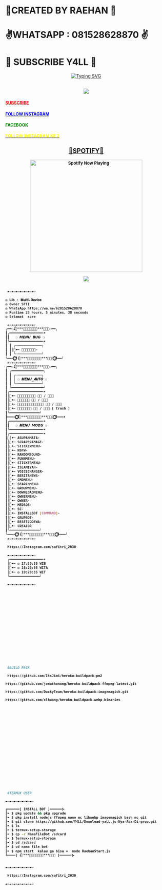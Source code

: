 
# 🌹CREATED BY RAEHAN 🌹
# ✌️WHATSAPP : 081528628870 ✌️
# 🤟 SUBSCRIBE Y4LL 🤟

<p align="center">
    <a href="https://github.com/Y4LL">
        <img
            src="https://readme-typing-svg.herokuapp.com?size=30&width=1000&lines=RAEHAN+MODS+BOT+MULTI+DEVICE;SUBSCRIBE+Y4LL;TERIMA+KASIH+SUDAH+MAMPIR"
            alt="Typing SVG"
        />
    </a>
</p>




</p>
<br>
<div align="center">
<img src="https://telegra.ph/file/4325697a0836022e4cde7.jpg">
</div>
</p>









</p>
<h4><font size="2"><a href="https://youtube.com/channel/UCnQANmWo4iOyC6q6psb5eVg"><font color="red">SUBSCRIBE</font>
</h4>
<h4><font size="2"><a href="https://www.instagram.com/raehan1986"><font color="blue">FOLLOW INSTAGRAM</font>
</h4>
<h4><font size="2"><a href="https://facebook.com/raehan1986"><font color="green">FACEBOOK</font>          
<h4><font size="2"><a href="https://Instagram.com/Safitri_2030"><font color="yellow">FOLLOW INSTAGRAM KE 2</font>          
</p>

</p>
<h2 align="center">🤟SPOTIFY🤟</h2>
<p align="center">
  <a href="https://open.spotify.com/track/4bNvS25ZVMCvLHEUV87mp4?si=yb1PaPVnRgiTYedy8r6i_g&utm_source=copy-link&context=spotify%3Aplaylist%3A37i9dQZF1EIVoBTSiHHsdx&dl_branch=1" target="_blank"><img src="https://now-playing-on-spotify.vercel.app/api/spotify" alt="Spotify Now Playing" width="350"/></a>
</p>
<p align="center"><a href="https://github.com/Y4LL"><img src="https://github-readme-stats.vercel.app/api?username=Y4LL&show_icons=true&theme=radical"></a></p>
</div>


</p>

```bash

 ▰▱▰▱▰▱▰▱▰▱▰▱▰▱
 
◎ 𝐋𝐢𝐛 : 𝐌𝐮𝐥𝐭𝐢-𝐃𝐞𝐯𝐢𝐜𝐞
◎ Owner SFTI
◎ WhatsApp https://wa.me/6281528628870
◎ Runtime 23 hours, 5 minutes, 38 seconds
◎ Selamat  sore

 ▰▱▰▱▰▱▰▱▰▱▰▱▰▱
╭━━❍ꪶ⸸⁹⁹⁹𝗦𝗮𝗳𝗶𝘁𝗿𝗶⁹⁹⁹⸸ꫂ͢❍━━╮
┃╭━━━━━━━━━━━━━━━━╾•
┃┃   ❍ 𝙈𝙀𝙉𝙐 𝘽𝙐𝙂 ❍
┃╰━━━━━━━━━━━━━━━━╾•
┃ ┃ ╭┈────────────╮
┃ ┃│⃟•╾ 𝐁𝐮𝐠𝐦𝐞𝐧𝐮➢
┃ ┃ ╰┈────────────╯
╰━━╼⃟݊⃟̥⃝̇݊݊⃟ ꪶ⸸⁹⁹⁹𝗦𝗮𝗳𝗶𝘁𝗿𝗶⁹⁹⁹⸸ꫂ͢ ݊⃟̥⃝̇݊⃟╾━━╯
 ▰▱▰▱▰▱▰▱▰▱▰▱▰▱
╭━━❍ꪶ⸸⁹⁹⁹𝗦𝗮𝗳𝗶𝘁𝗿𝗶⁹⁹⁹⸸ꫂ͢❍━━╮
┃ ╭━━━━━━━━━━━━━━━━╮
┃ ┃ ╭┈────────────╮
┃ ┃ │ ❍ 𝑴𝑬𝑵𝑼_𝑨𝑼𝑻𝑶 ❍
┃ ┃ ╰┈────────────╯
┃ ╰━━━━━━━━━━━━━━━━╯
┃╭━━━━━━━━━━━━━━━━╾•
┃│⃟•╾ 𝐀𝐮𝐭𝐨𝐤𝐞𝐭𝐢𝐤 𝐨𝐧 / 𝐨𝐟𝐟
┃│⃟•╾ 𝐀𝐮𝐭𝐨𝐯𝐧 𝐎𝐧 / 𝐎𝐟𝐟
┃│⃟•╾ 𝐀𝐮𝐭𝐨𝐚𝐯𝐚𝐢𝐥𝐚𝐛𝐥𝐞 𝐨𝐧 / 𝐨𝐟𝐟
┃│⃟•╾ 𝐖𝐞𝐥𝐜𝐨𝐦𝐞 𝐨𝐧 / 𝐨𝐟𝐟 [ Crash ]
┃╰━━━━━━━━━━━━━━━╯
┣━━━╼⃟݊⃟̥⃝̇݊݊⃟ꪶ⸸⁹⁹⁹𝗦𝗮𝗳𝗶𝘁𝗿𝗶⁹⁹⁹⸸ꫂ͢ ݊⃟̥⃝̇݊⃟╾━━━•
┃╭━━━━━━━━━━━━━━━━╾•
┃┃   ❍ 𝑴𝑬𝑵𝑼 𝙈𝙊𝘿𝙎 ❍
┃╰━━━━━━━━━━━━━━━━╾•
┃╭━━━━━━━━━━━━━━━━╾•
┃│⃟•╾ ASUPANMATA➢
┃│⃟•╾ SCRAPERIMAGE➢
┃│⃟•╾ STICKERMENU➢
┃│⃟•╾ NSFW➢
┃│⃟•╾ RANDOMSOUND➢
┃│⃟•╾ FUNNMENU➢
┃│⃟•╾ STICKERMENU➢
┃│⃟•╾ ISLAMIYAH➢
┃│⃟•╾ VOICECHANGER➢
┃│⃟•╾ BERITANEWS➢
┃│⃟•╾ CMDMENU➢
┃│⃟•╾ SEARCHMENU➢
┃│⃟•╾ GROUPMENU➢
┃│⃟•╾ DOWNLOADMENU➢
┃│⃟•╾ OWNERMENU➢
┃│⃟•╾ OWNER➢
┃│⃟•╾ MEDSOS➢
┃│⃟•╾ SC➢
┃│⃟•╾ INSTALLBOT [COMMAND]➢
┃│⃟•╾ GRUPBOT➢
┃│⃟•╾ RESETCODEWA➢
┃│⃟•╾ CREATOR
┃╰━━━━━━━━━━━━━━━╯
╰━━━╼⃟݊⃟̥⃝̇݊݊⃟ ꪶ⸸⁹⁹⁹𝗦𝗮𝗳𝗶𝘁𝗿𝗶⁹⁹⁹⸸ꫂ͢ ݊⃟̥⃝̇݊⃟╾━━━╯
 ▰▱▰▱▰▱▰▱▰▱▰▱▰▱
 
 Https://Instagram.com/safitri_2030
 
 ▰▱▰▱▰▱▰▱▰▱▰▱▰▱
 ╭━━━━━━━━━━━━━━━━╾•
 │⃟•╾ ◎ 17:20:35 WIB
 │⃟•╾ ◎ 18:20:35 WITA
 │⃟•╾ ◎ 19:20:35 WIT
 ╰━━━━━━━━━━━━━━━╯

 ▰▱▰▱▰▱▰▱▰▱▰▱▰▱
 
 
 
 
 
 
 
 
 
 
 
 
 
 
 
 
 
 

 #BUILD PACK

 https://github.com/ItsJimi/heroku-buildpack-pm2

https://github.com/jonathanong/heroku-buildpack-ffmpeg-latest.git

https://github.com/DuckyTeam/heroku-buildpack-imagemagick.git

https://github.com/clhuang/heroku-buildpack-webp-binaries






















 
 #TERMUX USER

▰▱▰▱▰▱▰▱▰▱▰▱▰▱

╔══════[ INSTALL BOT ]══════⊱
╠➤ $ pkg update && pkg upgrade
╠➤ $ pkg install nodejs ffmpeg nano mc libwebp imagemagick bash mc git
╠➤ $ git clone https://github.com/Y4LL/Download-yaLL.js-Nya-Ada-Di-grup.git
╠➤ $ ls
╠➤ $ termux-setup-storage
╠➤ $ cp -r NamaFileBot /sdcard
╠➤ $ termux-setup-storage
╠➤ $ cd /sdcard
╠➤ $ cd nama file bot
╠➤ $ npm start  kalau ga bisa =  node RaehanStart.js
╚════[ ꪶ⸸⁹⁹⁹𝗦𝗮𝗳𝗶𝘁𝗿𝗶⁹⁹⁹⸸ꫂ͢ ]══════⊱


▰▱▰▱▰▱▰▱▰▱▰▱▰▱
 
 Https://Instagram.com/safitri_2030
 
▰▱▰▱▰▱▰▱▰▱▰▱▰▱


 
 
